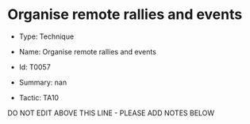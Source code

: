 # Organise remote rallies and events

* Type: Technique

* Name: Organise remote rallies and events

* Id: T0057

* Summary: nan

* Tactic: TA10

DO NOT EDIT ABOVE THIS LINE - PLEASE ADD NOTES BELOW
